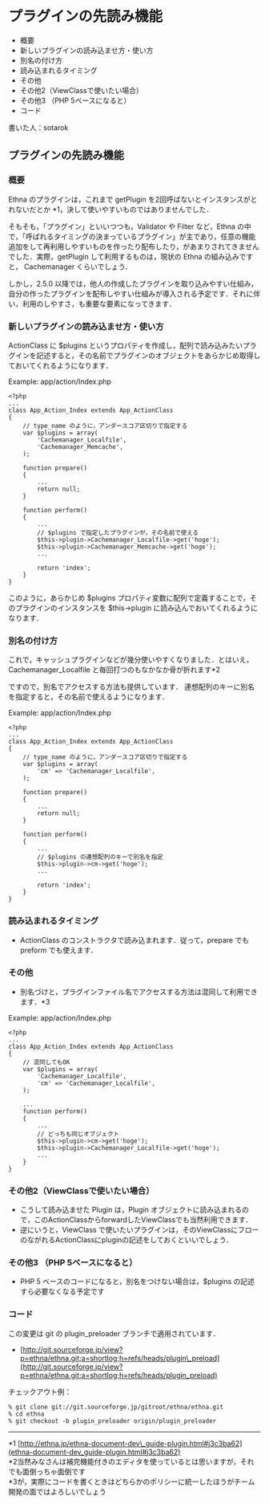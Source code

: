 # プラグインの先読み機能
  - 概要 
  - 新しいプラグインの読み込ませ方・使い方 
  - 別名の付け方 
  - 読み込まれるタイミング 
  - その他 
  - その他2（ViewClassで使いたい場合） 
  - その他3 （PHP 5ベースになると） 
  - コード 

書いた人：sotarok

## プラグインの先読み機能

### 概要

Ethna のプラグインは，これまで getPlugin を2回呼ばないとインスタンスがとれないだとか \*1，決して使いやすいものではありませんでした．

そもそも，「プラグイン」といいつつも，Validator や Filter など，Ethna の中で，「呼ばれるタイミングの決まっているプラグイン」が主であり，任意の機能追加をして再利用しやすいものを作ったり配布したり，があまりされてきませんでした．実際，getPlugin して利用するものは，現状の Ethna の組み込みですと， Cachemanager くらいでしょう．

しかし，2.5.0 以降では，他人の作成したプラグインを取り込みやすい仕組み，自分の作ったプラグインを配布しやすい仕組みが導入される予定です．それに伴い，利用のしやすさ，も重要な要素になってきます．

### 新しいプラグインの読み込ませ方・使い方

ActionClass に $plugins というプロパティを作成し，配列で読み込みたいプラグインを記述すると，その名前でプラグインのオブジェクトをあらかじめ取得しておいてくれるようになります．

Example: app/action/Index.php

    <?php
    ...
    class App_Action_Index extends App_ActionClass
    {
        // type_name のように，アンダースコア区切りで指定する
        var $plugins = array(
            'Cachemanager_Localfile',
            'Cachemanager_Memcache',
        );
    
        function prepare()
        {
            ...
            return null;
        }
    
        function perform()
        {
            ...
            // $plugins で指定したプラグインが，その名前で使える
            $this->plugin->Cachemanager_Localfile->get('hoge');
            $this->plugin->Cachemanager_Memcache->get('hoge');
            ...
    
            return 'index';
        }
    }

このように，あらかじめ $plugins プロパティ変数に配列で定義することで，そのプラグインのインスタンスを $this->plugin に読み込んでおいてくれるようになります．

### 別名の付け方

これで，キャッシュプラグインなどが幾分使いやすくなりました．とはいえ，Cachemanager\_Localfile と毎回打つのもなかなか骨が折れます\*2

ですので，別名でアクセスする方法も提供しています． 連想配列のキーに別名を指定すると，その名前で使えるようになります．

Example: app/action/Index.php

    <?php
    ...
    class App_Action_Index extends App_ActionClass
    {
        // type_name のように，アンダースコア区切りで指定する
        var $plugins = array(
            'cm' => 'Cachemanager_Localfile',
        );
    
        function prepare()
        {
            ...
            return null;
        }
    
        function perform()
        {
            ...
            // $plugins の連想配列のキーで別名を指定
            $this->plugin->cm->get('hoge');
            ...
    
            return 'index';
        }
    }

### 読み込まれるタイミング

- ActionClass のコンストラクタで読み込まれます．従って，prepare でも preform でも使えます．

### その他

- 別名づけと，プラグインファイル名でアクセスする方法は混同して利用できます．\*3

Example: app/action/Index.php

    <?php
    ...
    class App_Action_Index extends App_ActionClass
    {
        // 混同してもOK
        var $plugins = array(
            'Cachemanager_Localfile',
            'cm' => 'Cachemanager_Localfile',
        );
    
        ...
        function perform()
        {
            ...
            // どっちも同じオブジェクト
            $this->plugin->cm->get('hoge');
            $this->plugin->Cachemanager_Localfile->get('hoge');
            ...
        }
    }

### その他2（ViewClassで使いたい場合）

- こうして読み込ませた Plugin は，Plugin オブジェクトに読み込まれるので，このActionClassからforwardしたViewClassでも当然利用できます．
- 逆にいうと，ViewClass で使いたいプラグインは，そのViewClassにフローのながれるActionClassにpluginの記述をしておくといいでしょう．

### その他3 （PHP 5ベースになると）

- PHP 5 ベースのコードになると，別名をつけない場合は，$plugins の記述すら必要なくなる予定です

### コード

この変更は git の plugin\_preloader ブランチで適用されています．

- [http://git.sourceforge.jp/view?p=ethna/ethna.git;a=shortlog;h=refs/heads/plugin\_preload](http://git.sourceforge.jp/view?p=ethna/ethna.git;a=shortlog;h=refs/heads/plugin_preload)

チェックアウト例：

    % git clone git://git.sourceforge.jp/gitroot/ethna/ethna.git
    % cd ethna
    % git checkout -b plugin_preloader origin/plugin_preloader


* * *
\*1 [http://ethna.jp/ethna-document-dev\_guide-plugin.html#j3c3ba62](ethna-document-dev_guide-plugin.html#j3c3ba62)  
\*2当然みなさんは補完機能付きのエディタを使っているとは思いますが，それでも面倒っちゃ面倒です  
\*3が，実際にコードを書くときはどちらかのポリシーに統一したほうがチーム開発の面ではよろしいでしょう  

